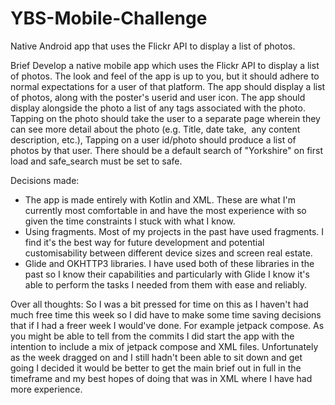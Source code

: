 # YBS-Mobile-Challenge
Native Android app that uses the Flickr API to display a list of photos.

Brief
Develop a native mobile app which uses the Flickr API to display a list of photos.
The look and feel of the app is up to you, but it should adhere to normal expectations for a user of that platform. The app should display a list of photos, along with the poster's userid and user icon. The app should display alongside the photo a list of any tags associated with the photo. Tapping on the photo should take the user to a separate page wherein they can see more detail about the photo (e.g. Title, date take,  any content description, etc.), Tapping on a user id/photo should produce a list of photos by that user. There should be a default search of "Yorkshire" on first load and safe_search must be set to safe. 

Decisions made: 

- The app is made entirely with Kotlin and XML. These are what I'm currently most comfortable in and have the most experience with so given the time constraints I stuck with what I know.
- Using fragments. Most of my projects in the past have used fragments. I find it's the best way for future development and potential customisability between different device sizes and screen real estate.
- Glide and OKHTTP3 libraries. I have used both of these libraries in the past so I know their capabilities and particularly with Glide I know it's able to perform the tasks I needed from them with ease and reliably. 

Over all thoughts:
So I was a bit pressed for time on this as I haven't had much free time this week so I did have to make some time saving decisions that if I had a freer week I would've done. For example jetpack compose. 
As you might be able to tell from the commits I did start the app with the intention to include a mix of jetpack compose and XML files. 
Unfortunately as the week dragged on and I still hadn't been able to sit down and get going I decided it would be better to get the main brief out in full in the timeframe and my best hopes of doing that was in XML where I have had more experience. 

